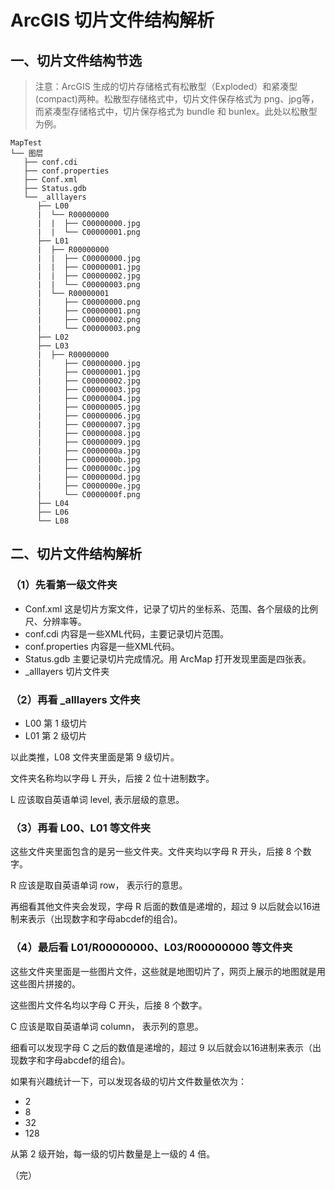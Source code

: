 # ArcGIS 切片文件结构解析

## 一、切片文件结构节选

> 注意：ArcGIS 生成的切片存储格式有松散型（Exploded）和紧凑型(compact)两种。松散型存储格式中，切片文件保存格式为 png、jpg等，而紧凑型存储格式中，切片保存格式为 bundle 和 bunlex。此处以松散型为例。

```
MapTest
└── 图层
   ├── conf.cdi
   ├── conf.properties
   ├── Conf.xml
   ├── Status.gdb
   └── _alllayers
      ├── L00
      |  └── R00000000
      |  |  ├── C00000000.jpg
      |  |  └── C00000001.png
      ├── L01
      |  ├── R00000000
      |  |  ├── C00000000.jpg
      |  |  ├── C00000001.jpg
      |  |  ├── C00000002.jpg
      |  |  └── C00000003.png
      |  └── R00000001
      |     ├── C00000000.png
      |     ├── C00000001.png
      |     ├── C00000002.png
      |     └── C00000003.png
      ├── L02
      ├── L03
      |  ├── R00000000
      |     ├── C00000000.jpg
      |     ├── C00000001.jpg
      |     ├── C00000002.jpg
      |     ├── C00000003.jpg
      |     ├── C00000004.jpg
      |     ├── C00000005.jpg
      |     ├── C00000006.jpg
      |     ├── C00000007.jpg
      |     ├── C00000008.jpg
      |     ├── C00000009.jpg
      |     ├── C0000000a.jpg
      |     ├── C0000000b.jpg
      |     ├── C0000000c.jpg
      |     ├── C0000000d.jpg
      |     ├── C0000000e.jpg
      |     └── C0000000f.png
      ├── L04
      ├── L06
      └── L08
```

## 二、切片文件结构解析

### （1）先看第一级文件夹

- Conf.xml 这是切片方案文件，记录了切片的坐标系、范围、各个层级的比例尺、分辨率等。
- conf.cdi 内容是一些XML代码，主要记录切片范围。
- conf.properties 内容是一些XML代码。
- Status.gdb 主要记录切片完成情况。用 ArcMap 打开发现里面是四张表。
- _alllayers 切片文件夹

### （2）再看 _alllayers 文件夹

- L00 第 1 级切片
- L01 第 2 级切片

以此类推，L08 文件夹里面是第 9 级切片。

文件夹名称均以字母 L 开头，后接 2 位十进制数字。

L 应该取自英语单词 level, 表示层级的意思。

### （3）再看 L00、L01 等文件夹

这些文件夹里面包含的是另一些文件夹。文件夹均以字母 R 开头，后接 8 个数字。

R 应该是取自英语单词 row， 表示行的意思。

再细看其他文件夹会发现，字母 R 后面的数值是递增的，超过 9 以后就会以16进制来表示（出现数字和字母abcdef的组合)。

### （4）最后看 L01/R00000000、L03/R00000000 等文件夹

这些文件夹里面是一些图片文件，这些就是地图切片了，网页上展示的地图就是用这些图片拼接的。

这些图片文件名均以字母 C 开头，后接 8 个数字。

C 应该是取自英语单词 column， 表示列的意思。

细看可以发现字母 C 之后的数值是递增的，超过 9 以后就会以16进制来表示（出现数字和字母abcdef的组合)。

如果有兴趣统计一下，可以发现各级的切片文件数量依次为：
- 2
- 8
- 32
- 128

从第 2 级开始，每一级的切片数量是上一级的 4 倍。

（完）

